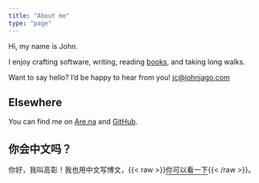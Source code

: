 ```yaml
---
title: "About me"
type: "page"
---
```


Hi, my name is John.

I enjoy crafting software, writing, reading [books](https://stack.app/u/john/books), and taking long walks.

Want to say hello? I’d be happy to hear from you! jc@johnjago.com

## Elsewhere

You can find me on [Are.na](https://www.are.na/john-jago) and [GitHub](https://github.com/johnjago).

## 你会中文吗？

你好，我叫高彰！我也用中文写博文，{{< raw >}}<a href="https://gaozhang.co" style="text-underline-offset: 4px;">你可以看一下</a>{{< /raw >}}。
